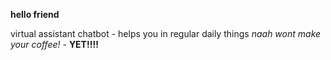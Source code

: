 <b> hello friend </b>

virtual assistant chatbot - helps you in regular daily things
<i>naah wont make your coffee!</i> - <b>YET!!!!</b>
